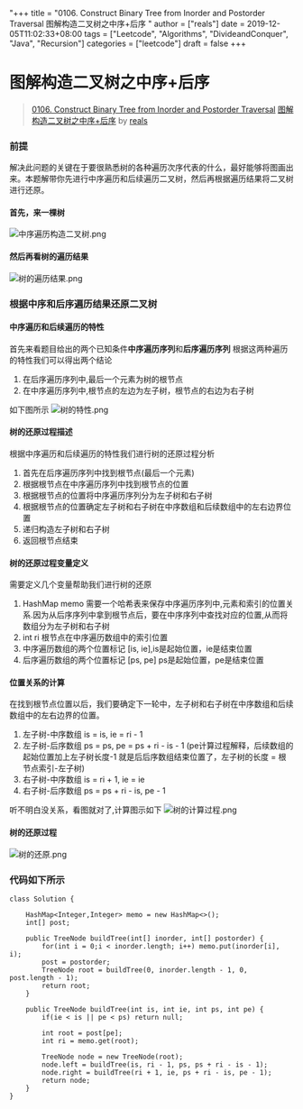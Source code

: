 "+++
title = "0106. Construct Binary Tree from Inorder and Postorder Traversal 图解构造二叉树之中序+后序 "
author = ["reals"]
date = 2019-12-05T11:02:33+08:00
tags = ["Leetcode", "Algorithms", "DivideandConquer", "Java", "Recursion"]
categories = ["leetcode"]
draft = false
+++

# 图解构造二叉树之中序+后序

> [0106. Construct Binary Tree from Inorder and Postorder Traversal](https://leetcode-cn.com/problems/construct-binary-tree-from-inorder-and-postorder-traversal/)
> [图解构造二叉树之中序+后序](https://leetcode-cn.com/problems/construct-binary-tree-from-inorder-and-postorder-traversal/solution/tu-jie-gou-zao-er-cha-shu-wei-wan-dai-xu-by-user72/) by [reals](https://leetcode-cn.com/u/reals/)

### 前提
解决此问题的关键在于要很熟悉树的各种遍历次序代表的什么，最好能够将图画出来。本题解带你先进行中序遍历和后续遍历二叉树，然后再根据遍历结果将二叉树进行还原。
#### 首先，来一棵树
![中序遍历构造二叉树.png](https://pic.leetcode-cn.com/b3dafe801ce8aaafde54f9e45c3d9fd206b1b94612f7ac518bcb0969a39f5461-%E4%B8%AD%E5%BA%8F%E9%81%8D%E5%8E%86%E6%9E%84%E9%80%A0%E4%BA%8C%E5%8F%89%E6%A0%91.png)
#### 然后再看树的遍历结果
![树的遍历结果.png](https://pic.leetcode-cn.com/ea206eb543a5dabd80625250199187b892a5cbc58806b86a05790c2897fab8d9-%E6%A0%91%E7%9A%84%E9%81%8D%E5%8E%86%E7%BB%93%E6%9E%9C.png)
### 根据中序和后序遍历结果还原二叉树
#### 中序遍历和后续遍历的特性
首先来看题目给出的两个已知条件**中序遍历序列**和**后序遍历序列** 根据这两种遍历的特性我们可以得出两个结论
1. 在后序遍历序列中,最后一个元素为树的根节点
2. 在中序遍历序列中,根节点的左边为左子树，根节点的右边为右子树

如下图所示
![树的特性.png](https://pic.leetcode-cn.com/3293e7ccb41baaf52adca7e13cc0f258e1c83a4c588f9b6cb3e86410a540f298-%E6%A0%91%E7%9A%84%E7%89%B9%E6%80%A7.png)
#### 树的还原过程描述
根据中序遍历和后续遍历的特性我们进行树的还原过程分析
1. 首先在后序遍历序列中找到根节点(最后一个元素)
2. 根据根节点在中序遍历序列中找到根节点的位置
3. 根据根节点的位置将中序遍历序列分为左子树和右子树
4. 根据根节点的位置确定左子树和右子树在中序数组和后续数组中的左右边界位置
5. 递归构造左子树和右子树
6. 返回根节点结束

#### 树的还原过程变量定义
需要定义几个变量帮助我们进行树的还原
1. HashMap memo 需要一个哈希表来保存中序遍历序列中,元素和索引的位置关系.因为从后序序列中拿到根节点后，要在中序序列中查找对应的位置,从而将数组分为左子树和右子树
2. int ri 根节点在中序遍历数组中的索引位置
3. 中序遍历数组的两个位置标记 [is, ie],is是起始位置，ie是结束位置
4. 后序遍历数组的两个位置标记 [ps, pe] ps是起始位置，pe是结束位置
#### 位置关系的计算
在找到根节点位置以后，我们要确定下一轮中，左子树和右子树在中序数组和后续数组中的左右边界的位置。
1. 左子树-中序数组 is = is, ie = ri - 1
2. 左子树-后序数组 ps = ps, pe = ps + ri - is - 1 (pe计算过程解释，后续数组的起始位置加上左子树长度-1 就是后后序数组结束位置了，左子树的长度 = 根节点索引-左子树)
3. 右子树-中序数组 is = ri + 1, ie = ie
4. 右子树-后序数组 ps = ps + ri - is, pe - 1

听不明白没关系，看图就对了,计算图示如下
![树的计算过程.png](https://pic.leetcode-cn.com/50d7d9c1ac4c66d7089f4cc6e16d053a918230e333710b8fe312f2c622030287-%E6%A0%91%E7%9A%84%E8%AE%A1%E7%AE%97%E8%BF%87%E7%A8%8B.png)
#### 树的还原过程
![树的还原.png](https://pic.leetcode-cn.com/ac050d257073f47285353d7ad412fb832326237ea85948a8b69d338171d67543-%E6%A0%91%E7%9A%84%E8%BF%98%E5%8E%9F.png)

### 代码如下所示
```
class Solution {

    HashMap<Integer,Integer> memo = new HashMap<>();
    int[] post;

    public TreeNode buildTree(int[] inorder, int[] postorder) {
        for(int i = 0;i < inorder.length; i++) memo.put(inorder[i], i);
        post = postorder;
        TreeNode root = buildTree(0, inorder.length - 1, 0, post.length - 1);
        return root;
    }

    public TreeNode buildTree(int is, int ie, int ps, int pe) {
        if(ie < is || pe < ps) return null;

        int root = post[pe];
        int ri = memo.get(root);

        TreeNode node = new TreeNode(root);
        node.left = buildTree(is, ri - 1, ps, ps + ri - is - 1);
        node.right = buildTree(ri + 1, ie, ps + ri - is, pe - 1);
        return node;
    }
}
```
